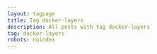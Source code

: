 ```yaml
---
layout: tagpage
title: Tag docker-layers
description: All posts with tag docker-layers
tag: docker-layers
robots: noindex
---
```

